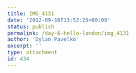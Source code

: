 ```yaml
---
title: IMG_4131
date: '2012-09-16T13:52:25+00:00'
status: publish
permalink: /day-6-hello-london/img_4131
author: 'Dylan Pavelko'
excerpt: ''
type: attachment
id: 434
---
```

<!DOCTYPE html PUBLIC "-//W3C//DTD HTML 4.0 Transitional//EN" "http://www.w3.org/TR/REC-html40/loose.dtd">
<?xml encoding="UTF-8">
